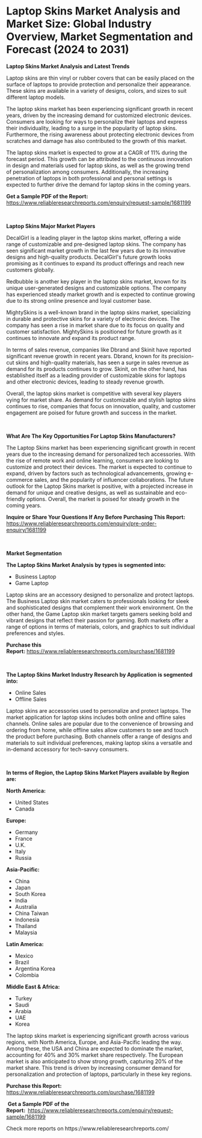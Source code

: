 <p><h1>Laptop Skins Market Analysis and Market Size: Global Industry Overview, Market Segmentation and Forecast (2024 to 2031)</h1></p><p><strong>Laptop Skins Market Analysis and Latest Trends</strong></p>
<p><p>Laptop skins are thin vinyl or rubber covers that can be easily placed on the surface of laptops to provide protection and personalize their appearance. These skins are available in a variety of designs, colors, and sizes to suit different laptop models.</p><p>The laptop skins market has been experiencing significant growth in recent years, driven by the increasing demand for customized electronic devices. Consumers are looking for ways to personalize their laptops and express their individuality, leading to a surge in the popularity of laptop skins. Furthermore, the rising awareness about protecting electronic devices from scratches and damage has also contributed to the growth of this market.</p><p>The laptop skins market is expected to grow at a CAGR of 11% during the forecast period. This growth can be attributed to the continuous innovation in design and materials used for laptop skins, as well as the growing trend of personalization among consumers. Additionally, the increasing penetration of laptops in both professional and personal settings is expected to further drive the demand for laptop skins in the coming years.</p></p>
<p><strong>Get a Sample PDF of the Report:&nbsp;</strong> <a href="https://www.reliableresearchreports.com/enquiry/request-sample/1681199">https://www.reliableresearchreports.com/enquiry/request-sample/1681199</a></p>
<p>&nbsp;</p>
<p><strong>Laptop Skins Major Market Players</strong></p>
<p><p>DecalGirl is a leading player in the laptop skins market, offering a wide range of customizable and pre-designed laptop skins. The company has seen significant market growth in the last few years due to its innovative designs and high-quality products. DecalGirl's future growth looks promising as it continues to expand its product offerings and reach new customers globally.</p><p>Redbubble is another key player in the laptop skins market, known for its unique user-generated designs and customizable options. The company has experienced steady market growth and is expected to continue growing due to its strong online presence and loyal customer base.</p><p>MightySkins is a well-known brand in the laptop skins market, specializing in durable and protective skins for a variety of electronic devices. The company has seen a rise in market share due to its focus on quality and customer satisfaction. MightySkins is positioned for future growth as it continues to innovate and expand its product range.</p><p>In terms of sales revenue, companies like Dbrand and Skinit have reported significant revenue growth in recent years. Dbrand, known for its precision-cut skins and high-quality materials, has seen a surge in sales revenue as demand for its products continues to grow. Skinit, on the other hand, has established itself as a leading provider of customizable skins for laptops and other electronic devices, leading to steady revenue growth.</p><p>Overall, the laptop skins market is competitive with several key players vying for market share. As demand for customizable and stylish laptop skins continues to rise, companies that focus on innovation, quality, and customer engagement are poised for future growth and success in the market.</p></p>
<p>&nbsp;</p>
<p><strong>What Are The Key Opportunities For Laptop Skins Manufacturers?</strong></p>
<p><p>The Laptop Skins market has been experiencing significant growth in recent years due to the increasing demand for personalized tech accessories. With the rise of remote work and online learning, consumers are looking to customize and protect their devices. The market is expected to continue to expand, driven by factors such as technological advancements, growing e-commerce sales, and the popularity of influencer collaborations. The future outlook for the Laptop Skins market is positive, with a projected increase in demand for unique and creative designs, as well as sustainable and eco-friendly options. Overall, the market is poised for steady growth in the coming years.</p></p>
<p><strong>Inquire or Share Your Questions If Any Before Purchasing This Report:</strong> <a href="https://www.reliableresearchreports.com/enquiry/pre-order-enquiry/1681199">https://www.reliableresearchreports.com/enquiry/pre-order-enquiry/1681199</a></p>
<p>&nbsp;</p>
<p><strong>Market Segmentation</strong></p>
<p><strong>The Laptop Skins Market Analysis by types is segmented into:</strong></p>
<p><ul><li>Business Laptop</li><li>Game Laptop</li></ul></p>
<p><p>Laptop skins are an accessory designed to personalize and protect laptops. The Business Laptop skin market caters to professionals looking for sleek and sophisticated designs that complement their work environment. On the other hand, the Game Laptop skin market targets gamers seeking bold and vibrant designs that reflect their passion for gaming. Both markets offer a range of options in terms of materials, colors, and graphics to suit individual preferences and styles.</p></p>
<p><strong>Purchase this Report:&nbsp;</strong><a href="https://www.reliableresearchreports.com/purchase/1681199">https://www.reliableresearchreports.com/purchase/1681199</a></p>
<p>&nbsp;</p>
<p><strong>The Laptop Skins Market Industry Research by Application is segmented into:</strong></p>
<p><ul><li>Online Sales</li><li>Offline Sales</li></ul></p>
<p><p>Laptop skins are accessories used to personalize and protect laptops. The market application for laptop skins includes both online and offline sales channels. Online sales are popular due to the convenience of browsing and ordering from home, while offline sales allow customers to see and touch the product before purchasing. Both channels offer a range of designs and materials to suit individual preferences, making laptop skins a versatile and in-demand accessory for tech-savvy consumers.</p></p>
<p>&nbsp;</p>
<p><strong>In terms of Region, the Laptop Skins Market Players available by Region are:</strong></p>
<p>
    <p> <strong> North America: </strong>
        <ul>
            <li>United States</li>
            <li>Canada</li>
        </ul>
        </p> 
    <p> <strong> Europe: </strong>
        <ul>
            <li>Germany</li>
            <li>France</li>
            <li>U.K.</li>
            <li>Italy</li>
            <li>Russia</li>
        </ul>
        </p> 
    <p> <strong> Asia-Pacific: </strong>
        <ul>
            <li>China</li>
            <li>Japan</li>
            <li>South Korea</li>
            <li>India</li>
            <li>Australia</li>
            <li>China Taiwan</li>
            <li>Indonesia</li>
            <li>Thailand</li>
            <li>Malaysia</li>
        </ul>
        </p> 
    <p> <strong> Latin America: </strong>
        <ul>
            <li>Mexico</li>
            <li>Brazil</li>
            <li>Argentina Korea</li>
            <li>Colombia</li>
        </ul>
        </p> 
    <p> <strong> Middle East & Africa: </strong>
        <ul>
            <li>Turkey</li>
            <li>Saudi</li>
            <li>Arabia</li>
            <li>UAE</li>
            <li>Korea</li>
        </ul>
    </p>
    </p>
<p><p>The laptop skins market is experiencing significant growth across various regions, with North America, Europe, and Asia-Pacific leading the way. Among these, the USA and China are expected to dominate the market, accounting for 40% and 30% market share respectively. The European market is also anticipated to show strong growth, capturing 20% of the market share. This trend is driven by increasing consumer demand for personalization and protection of laptops, particularly in these key regions.</p></p>
<p><strong>Purchase this Report: </strong><a href="https://www.reliableresearchreports.com/purchase/1681199">https://www.reliableresearchreports.com/purchase/1681199</a></p>
<p>&nbsp;<strong>Get a Sample PDF of the Report:&nbsp;&nbsp;</strong><a href="https://www.reliableresearchreports.com/enquiry/request-sample/1681199">https://www.reliableresearchreports.com/enquiry/request-sample/1681199</a></p>
<p><strong></strong></p>
<p>Check more reports on https://www.reliableresearchreports.com/</p>